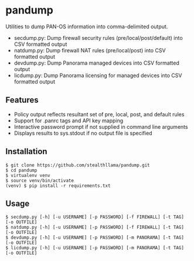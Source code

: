 # pandump
Utilities to dump PAN-OS information into comma-delimited output.

- secdump.py: Dump firewall security rules (pre/local/post/default) into CSV formatted output
- natdump.py: Dump firewall NAT rules (pre/local/post) into CSV formatted output
- devdump.py: Dump Panorama managed devices into CSV formatted output
- licdump.py: Dump Panorama licensing for managed devices into CSV formatted output

## Features
- Policy output reflects resultant set of pre, local, post, and default rules
- Support for .panrc tags and API key mapping
- Interactive password prompt if not supplied in command line arguments
- Displays results to sys.stdout if no output file is specified

## Installation
```
$ git clone https://github.com/stealthllama/pandump.git
$ cd pandump
$ virtualenv venv
$ source venv/bin/activate
(venv) $ pip install -r requirements.txt
```

## Usage
```
$ secdump.py [-h] [-u USERNAME] [-p PASSWORD] [-f FIREWALL] [-t TAG] [-o OUTFILE]
$ natdump.py [-h] [-u USERNAME] [-p PASSWORD] [-f FIREWALL] [-t TAG] [-o OUTFILE]
$ devdump.py [-h] [-u USERNAME] [-p PASSWORD] [-m PANORAMA] [-t TAG] [-o OUTFILE]
$ licdump.py [-h] [-u USERNAME] [-p PASSWORD] [-m PANORAMA] [-t TAG] [-o OUTFILE]
```
